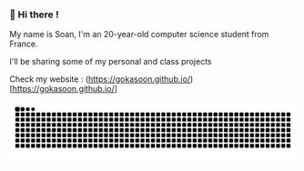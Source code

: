 ###  👋 Hi there !
My name is Soan, I'm an 20-year-old computer science student from France.

I'll be sharing some of my personal and class projects

Check my website : (https://gokasoon.github.io/)[https://gokasoon.github.io/]

![Snake animation](https://github.com/Gokasoon/Gokasoon/blob/output/github-contribution-grid-snake-dark.svg)

<!--
**Gokasoon/Gokasoon** is a ✨ _special_ ✨ repository because its `README.md` (this file) appears on your GitHub profile.

Here are some ideas to get you started:

- 🔭 I’m currently working on ...
- 🌱 I’m currently learning ...
- 👯 I’m looking to collaborate on ...
- 🤔 I’m looking for help with ...
- 💬 Ask me about ...
- 📫 How to reach me: ...
- 😄 Pronouns: ...
- ⚡ Fun fact: ...
-->

